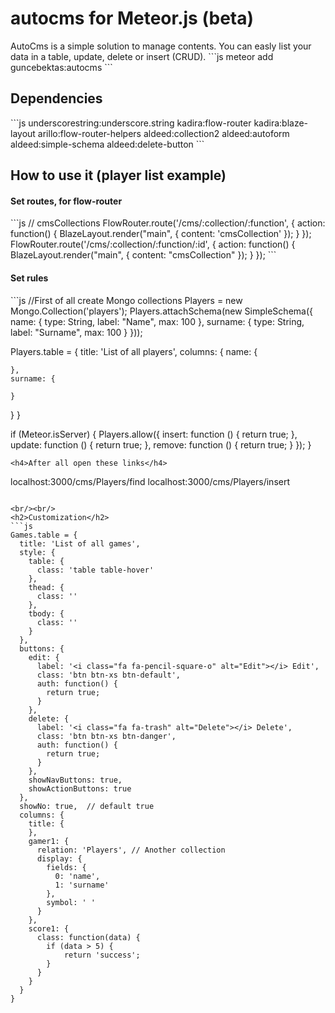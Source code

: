 <h1>autocms for Meteor.js (beta)</h1>
AutoCms is a simple solution to manage contents. You can easly list your data in a table, update, delete or insert (CRUD).
```js
meteor add guncebektas:autocms
```

<h2>Dependencies</h2>
```js
underscorestring:underscore.string
kadira:flow-router
kadira:blaze-layout           
arillo:flow-router-helpers
aldeed:collection2           
aldeed:autoform
aldeed:simple-schema
aldeed:delete-button
```

<h2>How to use it (player list example)</h2>
<h4>Set routes, for flow-router</h4>
```js
// cmsCollections
FlowRouter.route('/cms/:collection/:function', {
  action: function() {
    BlazeLayout.render("main", {
      content: 'cmsCollection'
    });
  }
});
FlowRouter.route('/cms/:collection/:function/:id', {
  action: function() {
    BlazeLayout.render("main", {
      content: "cmsCollection"
    });
  }
});
```
<h4>Set rules</h4>
```js
//First of all create Mongo collections
Players = new Mongo.Collection('players');
Players.attachSchema(new SimpleSchema({
  name:
  {
    type: String,
    label: "Name",
    max: 100
  },
  surname:
  {
    type: String,
    label: "Surname",
    max: 100
  }
}));

Players.table = {
  title: 'List of all players',
  columns: {
    name: {

    },
    surname: {

    }
  }
}

if (Meteor.isServer) {
  Players.allow({
    insert: function () {
      return true;
    },
    update: function () {
      return true;
    },
    remove: function () {
      return true;
    }
  });
}
```
<h4>After all open these links</h4>
```
localhost:3000/cms/Players/find
localhost:3000/cms/Players/insert
```

<br/><br/>
<h2>Customization</h2>
```js
Games.table = {
  title: 'List of all games',
  style: {
    table: {
      class: 'table table-hover'
    },
    thead: {
      class: ''
    },
    tbody: {
      class: ''
    }
  },
  buttons: {
    edit: {
      label: '<i class="fa fa-pencil-square-o" alt="Edit"></i> Edit',
      class: 'btn btn-xs btn-default',
      auth: function() {
        return true; 
      }
    },  
    delete: {
      label: '<i class="fa fa-trash" alt="Delete"></i> Delete',
      class: 'btn btn-xs btn-danger',
      auth: function() {
        return true; 
      }
    },
    showNavButtons: true,
    showActionButtons: true
  },
  showNo: true,  // default true
  columns: {
    title: {
    },
    gamer1: {
      relation: 'Players', // Another collection
      display: {
        fields: {
          0: 'name',
          1: 'surname'
        }, 
        symbol: ' '
      }
    },
    score1: {
      class: function(data) {
        if (data > 5) {
            return 'success';
        }
      }
    }
  }
}
```
